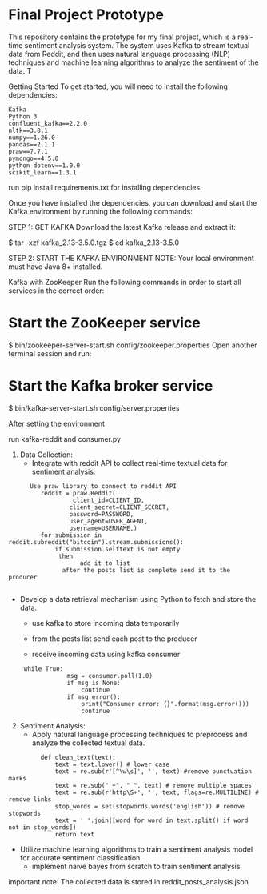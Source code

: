# Final Project Prototype

This repository contains the prototype for my final project, which is a real-time sentiment analysis system. The system uses Kafka to stream textual data from Reddit, and then uses natural language processing (NLP) techniques and machine learning algorithms to analyze the sentiment of the data. T

Getting Started
To get started, you will need to install the following dependencies:
```
Kafka
Python 3
confluent_kafka==2.2.0
nltk==3.8.1
numpy==1.26.0
pandas==2.1.1
praw==7.7.1
pymongo==4.5.0
python-dotenv==1.0.0
scikit_learn==1.3.1

```

run pip install requirements.txt for installing dependencies.


Once you have installed the dependencies, you can download and start the Kafka environment by running the following commands:


STEP 1: GET KAFKA
Download the latest Kafka release and extract it:

$ tar -xzf kafka_2.13-3.5.0.tgz
$ cd kafka_2.13-3.5.0

STEP 2: START THE KAFKA ENVIRONMENT
NOTE: Your local environment must have Java 8+ installed.


Kafka with ZooKeeper
Run the following commands in order to start all services in the correct order:

# Start the ZooKeeper service
$ bin/zookeeper-server-start.sh config/zookeeper.properties
Open another terminal session and run:

# Start the Kafka broker service
$ bin/kafka-server-start.sh config/server.properties


After setting the environment 

run kafka-reddit and consumer.py



1. Data Collection:
   - Integrate with reddit API to collect real-time textual data for sentiment analysis.
```
      Use praw library to connect to reddit API
         reddit = praw.Reddit(
                  client_id=CLIENT_ID,
                 client_secret=CLIENT_SECRET,
                 password=PASSWORD, 
                 user_agent=USER_AGENT,
                 username=USERNAME,)
         for submission in reddit.subreddit("bitcoin").stream.submissions():
             if submission.selftext is not empty
              then 
                    add it to list
               after the posts list is complete send it to the producer
               

```



   - Develop a data retrieval mechanism using Python to fetch and store the data.
        - use kafka to store incoming data temporarily 
        -    from the posts list send each post to the producer


        - receive incoming data using kafka consumer
        ```
         while True:
                     msg = consumer.poll(1.0)
                     if msg is None:
                         continue
                     if msg.error():
                         print("Consumer error: {}".format(msg.error()))
                         continue     
        ```
                   
 
2. Sentiment Analysis:
   - Apply natural language processing techniques to preprocess and analyze the collected textual data.
```
         def clean_text(text):
             text = text.lower() # lower case
             text = re.sub(r'[^\w\s]', '', text) #remove punctuation marks
             text = re.sub(" +", " ", text) # remove multiple spaces
             text = re.sub(r'http\S+', '', text, flags=re.MULTILINE) # remove links
             stop_words = set(stopwords.words('english')) # remove stopwords
             text = ' '.join([word for word in text.split() if word not in stop_words])
             return text

```

   - Utilize machine learning algorithms to train a sentiment analysis model for accurate sentiment classification.
        - implement naive bayes from scratch to train sentiment analysis 


important note:
The collected data is stored in reddit_posts_analysis.json